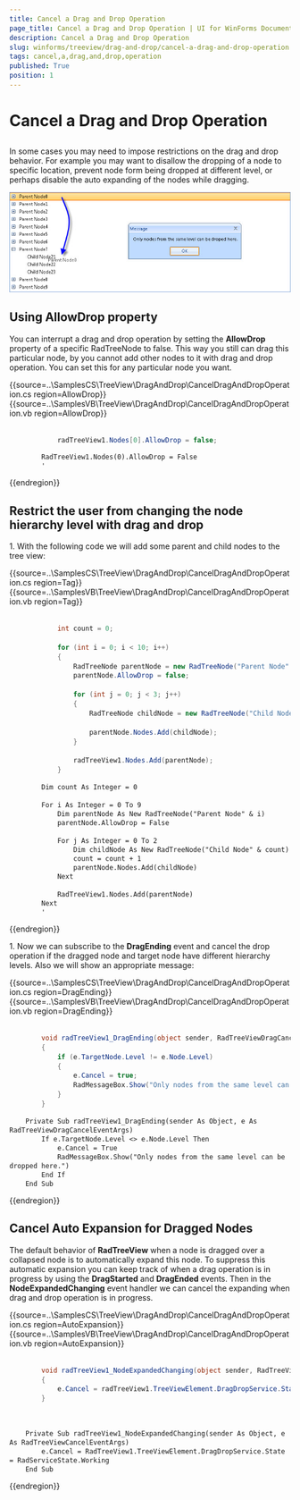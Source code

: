 ```yaml
---
title: Cancel a Drag and Drop Operation
page_title: Cancel a Drag and Drop Operation | UI for WinForms Documentation
description: Cancel a Drag and Drop Operation
slug: winforms/treeview/drag-and-drop/cancel-a-drag-and-drop-operation
tags: cancel,a,drag,and,drop,operation
published: True
position: 1
---
```


# Cancel a Drag and Drop Operation



## 

In some cases you may need to impose restrictions on the drag and drop behavior. For example you may want to disallow the dropping of a node to specific location, prevent node form being dropped at different level, or perhaps disable the auto expanding of the nodes while dragging.

![treeview-drag-and-drop-cancel-a-drag-and-drop-operation 001](images/treeview-drag-and-drop-cancel-a-drag-and-drop-operation001.jpg)

## Using AllowDrop property 
        

You can interrupt a drag and drop operation by setting the __AllowDrop__ property of a specific RadTreeNode to false. This way you still can drag this particular node, by you cannot add other nodes to it with drag and drop operation. You can set this for any particular node you want.

{{source=..\SamplesCS\TreeView\DragAndDrop\CancelDragAndDropOperation.cs region=AllowDrop}} 
{{source=..\SamplesVB\TreeView\DragAndDrop\CancelDragAndDropOperation.vb region=AllowDrop}} 

````C#
            
            radTreeView1.Nodes[0].AllowDrop = false;
````
````VB.NET
        RadTreeView1.Nodes(0).AllowDrop = False
        '
````

{{endregion}} 

## Restrict the user from changing the node hierarchy level with drag and drop 

1\. With the following code we will add some parent and child nodes to the tree view:

{{source=..\SamplesCS\TreeView\DragAndDrop\CancelDragAndDropOperation.cs region=Tag}} 
{{source=..\SamplesVB\TreeView\DragAndDrop\CancelDragAndDropOperation.vb region=Tag}} 

````C#

            int count = 0;
            
            for (int i = 0; i < 10; i++)
            {
                RadTreeNode parentNode = new RadTreeNode("Parent Node" + i);              
                parentNode.AllowDrop = false;

                for (int j = 0; j < 3; j++)
                {
                    RadTreeNode childNode = new RadTreeNode("Child Node" + count++);
                    
                    parentNode.Nodes.Add(childNode);
                }
            
                radTreeView1.Nodes.Add(parentNode);
            }
````
````VB.NET
        Dim count As Integer = 0

        For i As Integer = 0 To 9
            Dim parentNode As New RadTreeNode("Parent Node" & i)        
            parentNode.AllowDrop = False

            For j As Integer = 0 To 2
                Dim childNode As New RadTreeNode("Child Node" & count)
                count = count + 1
                parentNode.Nodes.Add(childNode)
            Next

            RadTreeView1.Nodes.Add(parentNode)
        Next
        '
````

{{endregion}} 


1\. Now we can subscribe to the __DragEnding__ event and cancel the drop operation if the dragged node and target node have different hierarchy levels. Also we will show an appropriate message:

{{source=..\SamplesCS\TreeView\DragAndDrop\CancelDragAndDropOperation.cs region=DragEnding}} 
{{source=..\SamplesVB\TreeView\DragAndDrop\CancelDragAndDropOperation.vb region=DragEnding}} 

````C#
            
        void radTreeView1_DragEnding(object sender, RadTreeViewDragCancelEventArgs e)
        {
            if (e.TargetNode.Level != e.Node.Level)
            {
                e.Cancel = true;
                RadMessageBox.Show("Only nodes from the same level can be dropped here.");
            }
        }
````
````VB.NET
    Private Sub radTreeView1_DragEnding(sender As Object, e As RadTreeViewDragCancelEventArgs)
        If e.TargetNode.Level <> e.Node.Level Then
            e.Cancel = True
            RadMessageBox.Show("Only nodes from the same level can be dropped here.")
        End If
    End Sub
````

{{endregion}} 

## Cancel Auto Expansion for Dragged Nodes

The default behavior of __RadTreeView__ when a node is dragged over a collapsed node is to automatically expand this node. To suppress this automatic expansion you can keep track of when a drag operation is in progress by using the __DragStarted__ and __DragEnded__ events. Then in the __NodeExpandedChanging__ event handler we can cancel the expanding when drag and drop operation is in progress.

{{source=..\SamplesCS\TreeView\DragAndDrop\CancelDragAndDropOperation.cs region=AutoExpansion}} 
{{source=..\SamplesVB\TreeView\DragAndDrop\CancelDragAndDropOperation.vb region=AutoExpansion}} 

````C#
                                 
        void radTreeView1_NodeExpandedChanging(object sender, RadTreeViewCancelEventArgs e)
        {
            e.Cancel = radTreeView1.TreeViewElement.DragDropService.State == RadServiceState.Working;
        }
````
````VB.NET
   

    Private Sub radTreeView1_NodeExpandedChanging(sender As Object, e As RadTreeViewCancelEventArgs)
        e.Cancel = RadTreeView1.TreeViewElement.DragDropService.State = RadServiceState.Working
    End Sub
````

{{endregion}}

